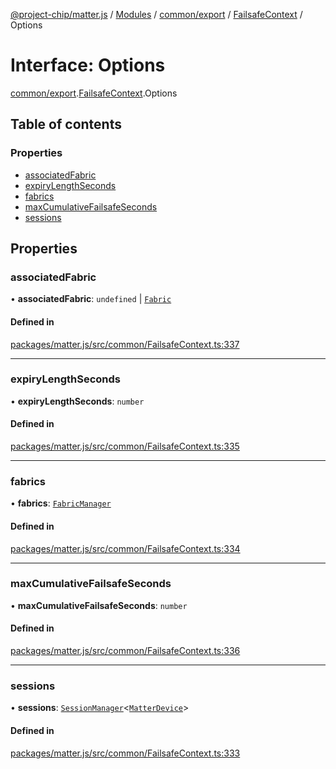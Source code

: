 [@project-chip/matter.js](../README.md) / [Modules](../modules.md) / [common/export](../modules/common_export.md) / [FailsafeContext](../modules/common_export.FailsafeContext.md) / Options

# Interface: Options

[common/export](../modules/common_export.md).[FailsafeContext](../modules/common_export.FailsafeContext.md).Options

## Table of contents

### Properties

- [associatedFabric](common_export.FailsafeContext.Options.md#associatedfabric)
- [expiryLengthSeconds](common_export.FailsafeContext.Options.md#expirylengthseconds)
- [fabrics](common_export.FailsafeContext.Options.md#fabrics)
- [maxCumulativeFailsafeSeconds](common_export.FailsafeContext.Options.md#maxcumulativefailsafeseconds)
- [sessions](common_export.FailsafeContext.Options.md#sessions)

## Properties

### associatedFabric

• **associatedFabric**: `undefined` \| [`Fabric`](../classes/fabric_export.Fabric.md)

#### Defined in

[packages/matter.js/src/common/FailsafeContext.ts:337](https://github.com/project-chip/matter.js/blob/904d0c9b952b91f28a21803759c5e5c66ee4d272/packages/matter.js/src/common/FailsafeContext.ts#L337)

___

### expiryLengthSeconds

• **expiryLengthSeconds**: `number`

#### Defined in

[packages/matter.js/src/common/FailsafeContext.ts:335](https://github.com/project-chip/matter.js/blob/904d0c9b952b91f28a21803759c5e5c66ee4d272/packages/matter.js/src/common/FailsafeContext.ts#L335)

___

### fabrics

• **fabrics**: [`FabricManager`](../classes/fabric_export.FabricManager.md)

#### Defined in

[packages/matter.js/src/common/FailsafeContext.ts:334](https://github.com/project-chip/matter.js/blob/904d0c9b952b91f28a21803759c5e5c66ee4d272/packages/matter.js/src/common/FailsafeContext.ts#L334)

___

### maxCumulativeFailsafeSeconds

• **maxCumulativeFailsafeSeconds**: `number`

#### Defined in

[packages/matter.js/src/common/FailsafeContext.ts:336](https://github.com/project-chip/matter.js/blob/904d0c9b952b91f28a21803759c5e5c66ee4d272/packages/matter.js/src/common/FailsafeContext.ts#L336)

___

### sessions

• **sessions**: [`SessionManager`](../classes/session_export.SessionManager.md)\<[`MatterDevice`](../classes/behavior_cluster_export._internal_.MatterDevice.md)\>

#### Defined in

[packages/matter.js/src/common/FailsafeContext.ts:333](https://github.com/project-chip/matter.js/blob/904d0c9b952b91f28a21803759c5e5c66ee4d272/packages/matter.js/src/common/FailsafeContext.ts#L333)
